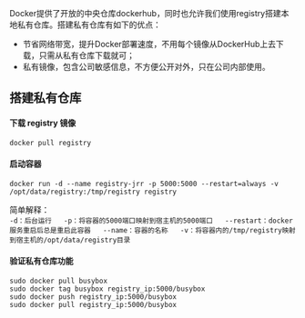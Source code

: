 Docker提供了开放的中央仓库dockerhub，同时也允许我们使用registry搭建本地私有仓库。搭建私有仓库有如下的优点：

* 节省网络带宽，提升Docker部署速度，不用每个镜像从DockerHub上去下载，只需从私有仓库下载就可；
* 私有镜像，包含公司敏感信息，不方便公开对外，只在公司内部使用。

## 搭建私有仓库

#### 下载 registry 镜像

`docker pull registry`

#### 启动容器

`docker run -d --name registry-jrr -p 5000:5000 --restart=always -v /opt/data/registry:/tmp/registry registry`

简单解释：  
`-d：后台运行  
-p：将容器的5000端口映射到宿主机的5000端口  
--restart：docker服务重启后总是重启此容器  
--name：容器的名称  
-v：将容器内的/tmp/registry映射到宿主机的/opt/data/registry目录`

#### 验证私有仓库功能

```
sudo docker pull busybox
sudo docker tag busybox registry_ip:5000/busybox
sudo docker push registry_ip:5000/busybox
sudo docker pull registry_ip:5000/busybox
```




